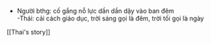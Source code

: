 - Người bthg: cố gắng nỗ lực dần dần dậy vào ban đêm  
-Thái: cải cách giáo dục, trời sáng gọi là đêm, trời tối gọi là ngày

[[Thai's story]]